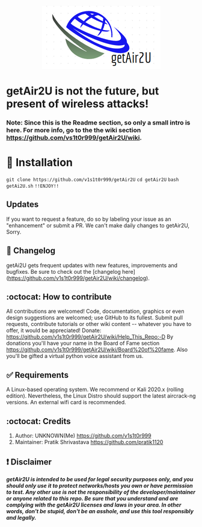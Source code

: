 <p align="center"><img src="https://github.com/v1s1t0r999/getAir2U/blob/main/imgs/icons/getAir2U_LOGO.png?raw=true" /></p>

# getAir2U is not the future, but present of wireless attacks!

### Note: Since this is the Readme section, so only a small intro is here. For more info, go to the the wiki section <https://github.com/vs1t0r999/getAir2U/wiki>.

# :trident: Installation
``` git clone https://github.com/v1s1t0r999/getAir2U ```
``` cd getAir2U ```
``` bash getAi2U.sh ```
``` !!ENJOY!! ```

## Updates
If you want to request a feature, do so by labeling your issue as an "enhancement" or submit a PR. We can't make daily changes to getAir2U, Sorry.

## :scroll: Changelog
getAi2U gets frequent updates with new features, improvements and bugfixes.
Be sure to check out the [changelog here] (https://github.com/v1s1t0r999/getAir2U/wiki/changelog).

## :octocat: How to contribute
All contributions are welcomed! Code, documentation, graphics or even design suggestions are welcomed; use GitHub to its fullest. Submit pull requests, contribute tutorials or other wiki content -- whatever you have to offer, it would be appreciated!
Donate: <https://github.com/v1s1t0r999/getAir2U/wiki/Help_This_Repo:-D>
By donations you'll have your name in the Board of Fame section <https://github.com/v1s1t0r999/getAir2U/wiki/Board%20of%20fame>. Also you'll be gifted a virtual python voice assistant from us.

## :white_check_mark: Requirements

A Linux-based operating system. We recommend or Kali 2020.x (rolling edition). Nevertheless, the Linux Distro should support the latest aircrack-ng versions. An external wifi card is recommended.

## :octocat: Credits
1. Author: UNKNOWN(Me) <https://github.com/v1s1t0r999>
2. Maintainer: Pratik Shrivastava <https://github.com/pratik1120>

## :heavy_exclamation_mark: Disclaimer

***getAir2U is intended to be used for legal security purposes only, and you should only use it to protect networks/hosts you own or have permission to test. Any other use is not the responsibility of the developer/maintainer or anyone related to this repo.  Be sure that you understand and are complying with the getAir2U licenses and laws in your area.  In other words, don't be stupid, don't be an asshole, and use this tool responsibly and legally.***
